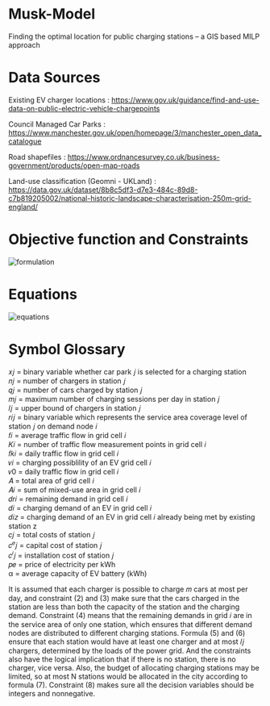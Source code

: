 # Musk-Model
Finding the optimal location for public charging stations – a GIS based MILP approach

# Data Sources
Existing EV charger locations : https://www.gov.uk/guidance/find-and-use-data-on-public-electric-vehicle-chargepoints

Council Managed Car Parks : https://www.manchester.gov.uk/open/homepage/3/manchester_open_data_catalogue

Road shapefiles : https://www.ordnancesurvey.co.uk/business-government/products/open-map-roads

Land-use classification (Geomni - UKLand) : https://data.gov.uk/dataset/8b8c5df3-d7e3-484c-89d8-c7b819205002/national-historic-landscape-characterisation-250m-grid-england/

# Objective function and Constraints
![formulation](https://github.com/obedsims/Musk-Model/blob/main/screenshots/formulation.png)

# Equations
![equations](https://github.com/obedsims/Musk-Model/blob/main/screenshots/equations.png)


# Symbol Glossary
𝑥𝑗 = binary variable whether car park 𝑗 is selected for a charging station <br />
𝑛𝑗 = number of chargers in station 𝑗 <br />
𝑞𝑗 = number of cars charged by station 𝑗 <br />
𝑚𝑗 = maximum number of charging sessions per day in station 𝑗 <br />
𝑙𝑗 = upper bound of chargers in station 𝑗 <br />
𝑟𝑖𝑗 = binary variable which represents the service area coverage level of station 𝑗 on demand node 𝑖 <br />
𝑓𝑖 = average traffic flow in grid cell 𝑖 <br />
𝐾𝑖 = number of traffic flow measurement points in grid cell 𝑖 <br />
𝑓𝑘𝑖 = daily traffic flow in grid cell 𝑖 <br />
𝑣𝑖 = charging possiblility of an EV grid cell 𝑖 <br />
𝑣0 = daily traffic flow in grid cell 𝑖 <br />
𝐴 = total area of grid cell 𝑖 <br />
𝐴𝑖 = sum of mixed-use area in grid cell 𝑖 <br />
𝑑𝑟𝑖 = remaining demand in grid cell 𝑖 <br />
𝑑𝑖 = charging demand of an EV in grid cell 𝑖 <br />
𝑑𝑖𝑧 = charging demand of an EV in grid cell 𝑖 already being met by existing station z <br />
𝑐𝑗 = total costs of station 𝑗 <br />
𝑐<sup>𝑒</sup>𝑗 = capital cost of station 𝑗 <br />
𝑐<sup>𝑖</sup>𝑗 = installation cost of station 𝑗 <br />
𝑝𝑒 = price of electricity per kWh <br />
α = average capacity of EV battery (kWh) <br />


It is assumed that each charger is possible to charge 𝑚 cars at most per day, and constraint (2) and (3) make sure
that the cars charged in the station are less than both the capacity of the station and the charging demand. Constraint
(4) means that the remaining demands in grid 𝑖 are in the service area of only one station, which ensures that
different demand nodes are distributed to different charging stations. Formula (5) and (6) ensure that each station
would have at least one charger and at most 𝑙𝑗 chargers, determined by the loads of the power grid. And the
constraints also have the logical implication that if there is no station, there is no charger, vice versa. Also, the
budget of allocating charging stations may be limited, so at most N stations would be allocated in the city according
to formula (7). Constraint (8) makes sure all the decision variables should be integers and nonnegative.





